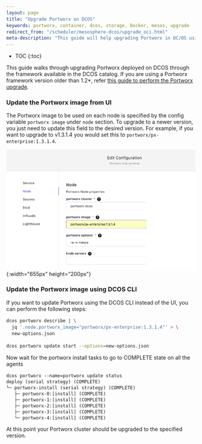 ```yaml
---
layout: page
title: "Upgrade Portworx on DCOS"
keywords: portworx, container, dcos, storage, Docker, mesos, upgrade
redirect_from: "/scheduler/mesosphere-dcos/upgrade_oci.html"
meta-description: "This guide will help upgrading Portworx in DC/OS using the Portworx framework"
---
```


* TOC
{:toc}

This guide walks through upgrading Portworx deployed on DCOS through the framework available in the DCOS
catalog. If you are using a Portworx framework version older than 1.2*, refer [this guide to perform the
Portworx upgrade](/scheduler/mesosphere-dcos/upgrade-1.1.html).

### Update the Portworx image from UI

The Portworx image to be used on each node is specified by the config variable `portworx image` under `node` section.
To upgrade to a newer version, you just need to update this field to the desired version. For example, if you want
to upgrade to v1.3.1.4 you would set this to `portworx/px-enterprise:1.3.1.4`.

![Portworx image option](/images/dcos-px-image-option2.png){:width="655px" height="200px"}

### Update the Portworx image using DCOS CLI

If you want to update Portworx using the DCOS CLI instead of the UI, you can perform the following steps:

```bash
dcos portworx describe | \
  jq '.node.portworx_image="portworx/px-enterprise:1.3.1.4"' > \
  new-options.json

dcos portworx update start --options=new-options.json
```

Now wait for the portworx install tasks to go to COMPLETE state on all the agents
```
dcos portworx --name=portworx update status
deploy (serial strategy) (COMPLETE)
└─ portworx-install (serial strategy) (COMPLETE)
   ├─ portworx-0:[install] (COMPLETE)
   ├─ portworx-1:[install] (COMPLETE)
   ├─ portworx-2:[install] (COMPLETE)
   ├─ portworx-3:[install] (COMPLETE)
   └─ portworx-4:[install] (COMPLETE)
```
At this point your Portworx cluster should be upgraded to the specified version.
